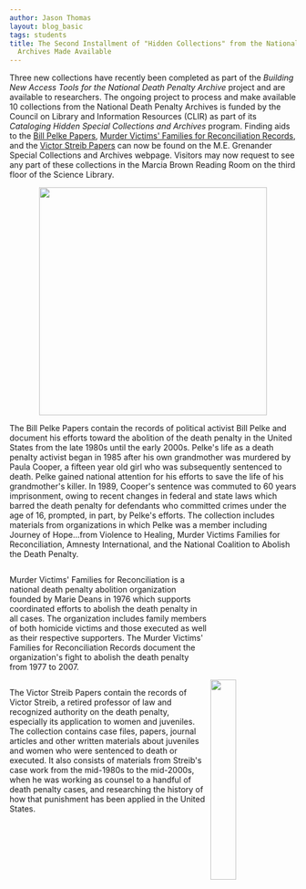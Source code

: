 ```yaml
---
author: Jason Thomas
layout: blog_basic
tags: students
title: The Second Installment of "Hidden Collections" from the National Death Penalty
  Archives Made Available
---
```

<div class="entry-body">

  <p>Three new collections have recently been completed as part of the <i>Building New Access Tools for the National Death Penalty Archive</i> project and are available to researchers. The ongoing project to process and make available 10 collections from the National Death Penalty Archives is funded by the Council on Library and Information Resources (CLIR) as part of its <i>Cataloging Hidden Special Collections and Archives</i> program. Finding aids to the <a href="https://archives.albany.edu/collections/catalog/apap205">Bill Pelke Papers</a>, <a href="https://archives.albany.edu/collections/catalog/apap313">Murder Victims' Families for Reconciliation Records</a>, and the <a href="https://archives.albany.edu/collections/catalog/apap330">Victor Streib Papers</a> can now be found on the M.E. Grenander Special Collections and Archives webpage. Visitors may now request to see any part of these collections in the Marcia Brown Reading Room on the third floor of the Science Library.</p>

  <p>
    <img src="{{ site.url }}/posts-img/JourneyofHope.jpg" style="display:block;margin:auto" width="400px"/>
  </p>

  <p>The Bill Pelke Papers contain the records of political activist Bill Pelke and document his efforts toward the abolition of the death penalty in the United States from the late 1980s until the early 2000s. Pelke's life as a death penalty activist began in 1985 after his own grandmother was murdered by Paula Cooper, a fifteen year old girl who was subsequently sentenced to death. Pelke gained national attention for his efforts to save the life of his grandmother's killer. In 1989, Cooper's sentence was commuted to 60 years imprisonment, owing to recent changes in federal and state laws which barred the death penalty for defendants who committed crimes under the age of 16, prompted, in part, by Pelke's efforts. The collection includes materials from organizations in which Pelke was a member including Journey of Hope...from Violence to Healing, Murder Victims Families for Reconciliation, Amnesty International, and the National Coalition to Abolish the Death Penalty.</p>

  <p style="width:69%;float:left;padding-right:5px">Murder Victims' Families for Reconciliation is a national death penalty abolition organization founded by Marie Deans in 1976 which supports coordinated efforts to abolish the death penalty in all cases. The organization includes family members of both homicide victims and those executed as well as their respective supporters. The Murder Victims' Families for Reconciliation Records document the organization's fight to abolish the death penalty from 1977 to 2007.</p>

  <p style="width:69%;float:left;padding-right:5px">The Victor Streib Papers contain the records of Victor Streib, a retired professor of law and recognized authority on the death penalty, especially its application to women and juveniles. The collection contains case files, papers, journal articles and other written materials about juveniles and women who were sentenced to death or executed.  It also consists of materials from Streib's case work from the mid-1980s to the mid-2000s, when he was working as counsel to a handful of death penalty cases, and researching the history of how that punishment has been applied in the United States.</p>

  <p><img src="{{ site.url }}/posts-img/MVFR.jpg" style="float:right;margin-right:0px" width="30%"/></p>

  <div class="clearfix"></div>
</div>